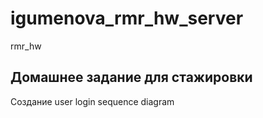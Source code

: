 # igumenova_rmr_hw_server
rmr_hw

## Домашнее задание для стажировки
Создание user login sequence diagram
